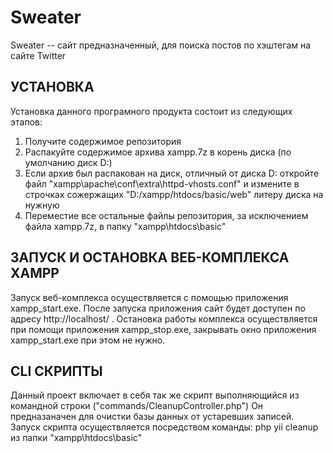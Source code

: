 # Sweater
Sweater -- сайт предназначенный, для поиска постов по хэштегам на сайте Twitter

## УСТАНОВКА
Установка данного програмного продукта состоит из следующих этапов:
1) Получите содержимое репозитория
2) Распакуйте содержимое архива xampp.7z в корень диска (по умолчанию диск D:)
3) Если архив был распакован на диск, отличный от диска D: откройте файл "xampp\apache\conf\extra\httpd-vhosts.conf" и измените в строчках сожержащих "D:/xampp/htdocs/basic/web" литеру диска на нужную
4) Переместие все остальные файлы репозитория, за исключением файла xampp.7z, в папку "xampp\htdocs\basic"

## ЗАПУСК И ОСТАНОВКА ВЕБ-КОМПЛЕКСА XAMPP
Запуск веб-комплекса осуществляется с помощью приложения xampp_start.exe. После запуска приложения сайт будет доступен по адресу http://localhost/ . Остановка работы комплекса осуществляется при помощи приложения xampp_stop.exe, закрывать окно приложения xampp_start.exe при этом не нужно. 

## CLI СКРИПТЫ
Данный проект включает в себя так же скрипт выполняющийся из командной строки ("commands/CleanupController.php") Он предназаначен для очистки базы данных от устаревших записей. Запуск скрипта осуществляется посредством команды:
      php yii cleanup
из папки "xampp\htdocs\basic"